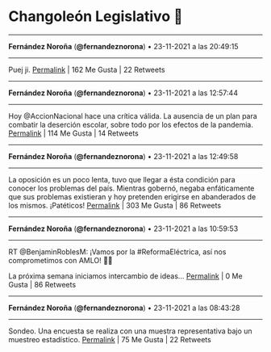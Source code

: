 # Changoleón Legislativo 🙈
*****
**Fernández Noroña** (**@fernandeznorona**) • 23-11-2021 a las 20:49:15
*****
Puej ji.
[Permalink](https://twitter.com/fernandeznorona/status/1463369097220083714) | 162 Me Gusta | 22 Retweets
*****
**Fernández Noroña** (**@fernandeznorona**) • 23-11-2021 a las 12:57:44
*****
Hoy @AccionNacional hace una crítica válida. La ausencia de un plan para combatir la deserción escolar, sobre todo por los efectos de la pandemia.
[Permalink](https://twitter.com/fernandeznorona/status/1463250436979183620) | 114 Me Gusta | 14 Retweets
*****
**Fernández Noroña** (**@fernandeznorona**) • 23-11-2021 a las 12:49:58
*****
La oposición es un poco lenta, tuvo que llegar a ésta condición para conocer los problemas del país. Mientras gobernó, negaba enfáticamente que sus problemas existieran y hoy pretenden erigirse en abanderados de los mismos. ¡Patéticos!
[Permalink](https://twitter.com/fernandeznorona/status/1463248479589842946) | 303 Me Gusta | 86 Retweets
*****
**Fernández Noroña** (**@fernandeznorona**) • 23-11-2021 a las 10:59:53
*****
RT @BenjaminRoblesM: ¡Vamos por la #ReformaEléctrica, así nos comprometimos con AMLO! 👊🏽


La próxima semana iniciamos intercambio de ideas…
[Permalink](https://twitter.com/fernandeznorona/status/1463220779244417025) | 0 Me Gusta | 86 Retweets
*****
**Fernández Noroña** (**@fernandeznorona**) • 23-11-2021 a las 08:43:28
*****
Sondeo. Una encuesta se realiza con una muestra representativa bajo un muestreo estadístico.
[Permalink](https://twitter.com/fernandeznorona/status/1463186448971177989) | 75 Me Gusta | 22 Retweets